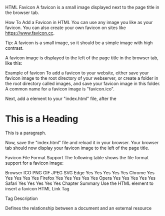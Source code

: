 HTML Favicon
A favicon is a small image displayed next to the page title in the browser tab.

How To Add a Favicon in HTML
You can use any image you like as your favicon. You can also create your own favicon on sites like https://www.favicon.cc.

Tip: A favicon is a small image, so it should be a simple image with high contrast.

A favicon image is displayed to the left of the page title in the browser tab, like this:

Example of favicon
To add a favicon to your website, either save your favicon image to the root directory of your webserver, or create a folder in the root directory called images, and save your favicon image in this folder. A common name for a favicon image is "favicon.ico".

Next, add a <link> element to your "index.html" file, after the <title> element, like this:

Example
<!DOCTYPE html>
<html>
<head>
  <title>My Page Title</title>
  <link rel="icon" type="image/x-icon" href="/images/favicon.ico">
</head>
<body>

<h1>This is a Heading</h1>
<p>This is a paragraph.</p>

</body>
</html>
Now, save the "index.html" file and reload it in your browser. Your browser tab should now display your favicon image to the left of the page title.

Favicon File Format Support
The following table shows the file format support for a favicon image:
<!-- Put in a table -->
Browser	ICO	PNG	GIF	JPEG	SVG
Edge	Yes	Yes	Yes	Yes	Yes
Chrome	Yes	Yes	Yes	Yes	Yes
Firefox	Yes	Yes	Yes	Yes	Yes
Opera	Yes	Yes	Yes	Yes	Yes
Safari	Yes	Yes	Yes	Yes	Yes
Chapter Summary
Use the HTML <link> element to insert a favicon
HTML Link Tag
<!-- Put in a table -->
Tag	Description
<link>	Defines the relationship between a document and an external resource
